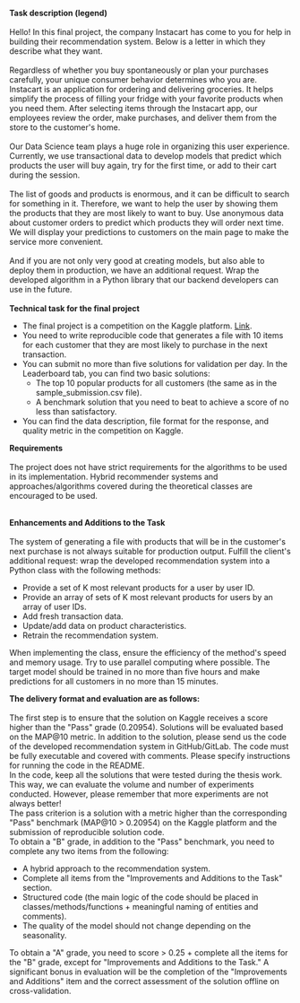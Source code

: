 **Task description (legend)**<br/>
<br/>
Hello! In this final project, the company Instacart has come to you for help in building their recommendation system. Below is a letter in which they describe what they want.<br/>
<br/>
Regardless of whether you buy spontaneously or plan your purchases carefully, your unique consumer behavior determines who you are. Instacart is an application for ordering and delivering groceries. It helps simplify the process of filling your fridge with your favorite products when you need them. After selecting items through the Instacart app, our employees review the order, make purchases, and deliver them from the store to the customer's home.<br/>
<br/>
Our Data Science team plays a huge role in organizing this user experience. Currently, we use transactional data to develop models that predict which products the user will buy again, try for the first time, or add to their cart during the session.<br/>
<br/>
The list of goods and products is enormous, and it can be difficult to search for something in it. Therefore, we want to help the user by showing them the products that they are most likely to want to buy. Use anonymous data about customer orders to predict which products they will order next time. We will display your predictions to customers on the main page to make the service more convenient.<br/>
<br/>
And if you are not only very good at creating models, but also able to deploy them in production, we have an additional request. Wrap the developed algorithm in a Python library that our backend developers can use in the future.<br/>
<br/>
**Technical task for the final project**<br/>
 - The final project is a competition on the Kaggle platform. [Link](https://www.kaggle.com/competitions/skillbox-recommender-system/overview).
 - You need to write reproducible code that generates a file with 10 items for each customer that they are most likely to purchase in the next transaction.
 - You can submit no more than five solutions for validation per day. In the Leaderboard tab, you can find two basic solutions:
     - The top 10 popular products for all customers (the same as in the sample_submission.csv file).
     - A benchmark solution that you need to beat to achieve a score of no less than satisfactory.
 - You can find the data description, file format for the response, and quality metric in the competition on Kaggle.

 **Requirements**<br/>
<br/>
The project does not have strict requirements for the algorithms to be used in its implementation. Hybrid recommender systems and approaches/algorithms covered during the theoretical classes are encouraged to be used.<br/>
<br/>

**Enhancements and Additions to the Task**<br/>
<br/>
The system of generating a file with products that will be in the customer's next purchase is not always suitable for production output. Fulfill the client's additional request: wrap the developed recommendation system into a Python class with the following methods:
- Provide a set of K most relevant products for a user by user ID.
- Provide an array of sets of K most relevant products for users by an array of user IDs.
- Add fresh transaction data.
- Update/add data on product characteristics.
- Retrain the recommendation system.<br/>

When implementing the class, ensure the efficiency of the method's speed and memory usage. Try to use parallel computing where possible. The target model should be trained in no more than five hours and make predictions for all customers in no more than 15 minutes.

**The delivery format and evaluation are as follows:**<br/>
<br/>
The first step is to ensure that the solution on Kaggle receives a score higher than the "Pass" grade (0.20954). Solutions will be evaluated based on the MAP@10 metric. In addition to the solution, please send us the code of the developed recommendation system in GitHub/GitLab. The code must be fully executable and covered with comments. Please specify instructions for running the code in the README.<br/>
In the code, keep all the solutions that were tested during the thesis work. This way, we can evaluate the volume and number of experiments conducted. However, please remember that more experiments are not always better!<br/>
The pass criterion is a solution with a metric higher than the corresponding "Pass" benchmark (MAP@10 > 0.20954) on the Kaggle platform and the submission of reproducible solution code.<br/>
To obtain a "B" grade, in addition to the "Pass" benchmark, you need to complete any two items from the following:
- A hybrid approach to the recommendation system.
- Complete all items from the "Improvements and Additions to the Task" section.
- Structured code (the main logic of the code should be placed in classes/methods/functions + meaningful naming of entities and comments).
- The quality of the model should not change depending on the seasonality.<br/>

To obtain a "A" grade, you need to score > 0.25 + complete all the items for the "B" grade, except for "Improvements and Additions to the Task." A significant bonus in evaluation will be the completion of the "Improvements and Additions" item and the correct assessment of the solution offline on cross-validation.
